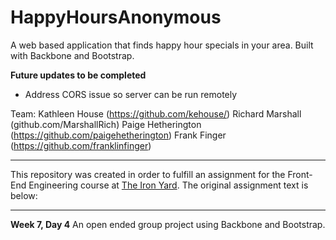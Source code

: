 # HappyHoursAnonymous
A web based application that finds happy hour specials in your area. Built with Backbone and Bootstrap.

**Future updates to be completed**
* Address CORS issue so server can be run remotely

Team: Kathleen House (https://github.com/kehouse/) Richard Marshall (github.com/MarshallRich) Paige Hetherington (https://github.com/paigehetherington) Frank Finger (https://github.com/franklinfinger)

----------------------------------

This repository was created in order to fulfill an assignment for the Front-End Engineering course at [The Iron Yard](https://www.theironyard.com/locations/charleston.html "The Iron Yard"). The original assignment text is below:

----------------------------------

**Week 7, Day 4**
An open ended group project using Backbone and Bootstrap.
